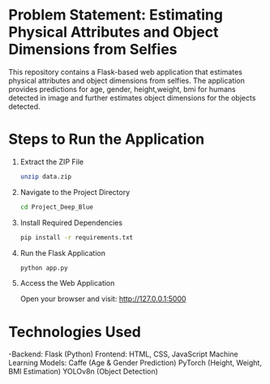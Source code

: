 # Problem Statement: Estimating Physical Attributes and Object Dimensions from Selfies
This repository contains a Flask-based web application that estimates physical attributes and object dimensions from selfies. The application provides predictions for age, gender, height,weight, bmi for humans detected in image and further estimates object dimensions for the objects detected.
# Steps to Run the Application

1. Extract the ZIP File
   ```bash
   unzip data.zip
   ```
2. Navigate to the Project Directory
   ```bash 
   cd Project_Deep_Blue
   ```
3. Install Required Dependencies
   ```bash
   pip install -r requirements.txt
   ```
4. Run the Flask Application
   ```bash
   python app.py
   ```
5. Access the Web Application

   Open your browser and visit:
http://127.0.0.1:5000

# Technologies Used
-Backend: Flask (Python)
Frontend: HTML, CSS, JavaScript
Machine Learning Models:
Caffe (Age & Gender Prediction)
PyTorch (Height, Weight, BMI Estimation)
YOLOv8n (Object Detection)
